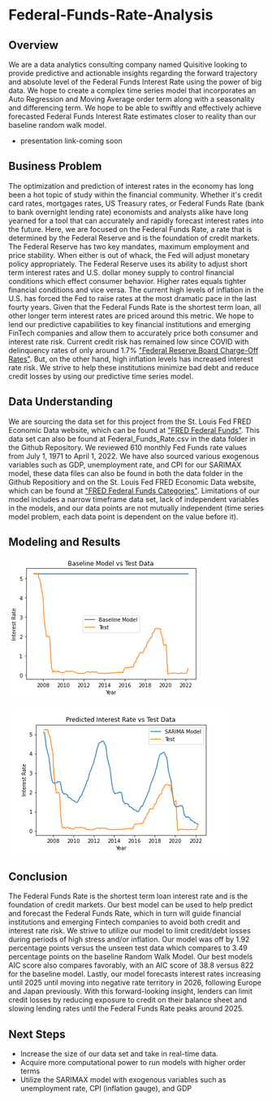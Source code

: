 # Federal-Funds-Rate-Analysis

## Overview

We are a data analytics consulting company named Quisitive looking to provide predictive and actionable insights regarding the forward trajectory and absolute level of the Federal Funds Interest Rate using the power of big data. We hope to create a complex time series model that incorporates an Auto Regression and Moving Average order term along with a seasonality and differencing term. We hope to be able to swiftly and effectively achieve forecasted Federal Funds Interest Rate estimates closer to reality than our baseline random walk model. 

- presentation link-coming soon

## Business Problem

The optimization and prediction of interest rates in the economy has long been a hot topic of study within the financial community. Whether it's credit card rates, mortgages rates, US Treasury rates, or Federal Funds Rate (bank to bank overnight lending rate) economists and analysts alike have long yearned for a tool that can accurately and rapidly forecast interest rates into the future. Here, we are focused on the Federal Funds Rate, a rate that is determined by the Federal Reserve and is the foundation of credit markets. The Federal Reserve has two key mandates, maximum employment and price stability. When either is out of whack, the Fed will adjust monetary policy appropriately. The Federal Reserve uses its ability to adjust short term interest rates and U.S. dollar money supply to control financial conditions which effect consumer behavior. Higher rates equals tighter financial conditions and vice versa. The current high levels of inflation in the U.S. has forced the Fed to raise rates at the most dramatic pace in the last fourty years. Given that the Federal Funds Rate is the shortest term loan, all other longer term interest rates are priced around this metric. We hope to lend our predictive capabilities to key financial institutions and emerging FinTech companies and allow them to accurately price both consumer and interest rate risk. Current credit risk has remained low since COVID with delinquency rates of only around 1.7% ["Federal Reserve Board Charge-Off Rates"](https://www.federalreserve.gov/releases/chargeoff/delallsa.htm). But, on the other hand, high inflation levels has increased interest rate risk. We strive to help these institutions minimize bad debt and reduce credit losses by using our predictive time series model.
## Data Understanding

We are sourcing the data set for this project from the St. Louis Fed FRED Economic Data website, which can be found at ["FRED Federal Funds"](https://fred.stlouisfed.org/series/FEDFUNDS). This data set can also be found at Federal_Funds_Rate.csv in the data folder in the Github Repository. We reviewed 610 monthly Fed Funds rate values from July 1, 1971 to April 1, 2022. We have also sourced various exogenous variables such as GDP, unemployment rate, and CPI for our SARIMAX model, these data files can also be found in both the data folder in the Github Repositiory and on the St. Louis Fed FRED Economic Data website, which can be found at ["FRED Federal Funds Categories"](https://fred.stlouisfed.org/categories). Limitations of our model includes a narrow timeframe data set, lack of independent variables in the models, and our data points are not mutually independent (time series model problem, each data point is dependent on the value before it).

## Modeling and Results

![Baseline Model Vs. Test Data](Images/final_baseline.png)

![Predicted Interest Rate Vs. Test Data](Images/vis.png)

## Conclusion

The Federal Funds Rate is the shortest term loan interest rate and is the foundation of credit markets. Our best model can be used to help predict and forecast the Federal Funds Rate, which in turn will guide financial institutions and emerging Fintech companies to avoid both credit and interest rate risk. We strive to utilize our model to limit credit/debt losses during periods of high stress and/or inflation. Our model was off by 1.92 percentage points versus the unseen test data which compares to 3.49 percentage points on the baseline Random Walk Model. Our best models AIC score also compares favorably, with an AIC score of 38.8 versus 822 for the baseline model. Lastly, our model forecasts interest rates increasing until 2025 until moving into negative rate territory in 2026, following Europe and Japan previously. With this forward-looking insight, lenders can limit credit losses by reducing exposure to credit on their balance sheet and slowing lending rates until the Federal Funds Rate peaks around 2025.

## Next Steps

* Increase the size of our data set and take in real-time data.
* Acquire more computational power to run models with higher order terms
* Utilize the SARIMAX model with exogenous variables such as unemployment rate, CPI (inflation gauge), and GDP

